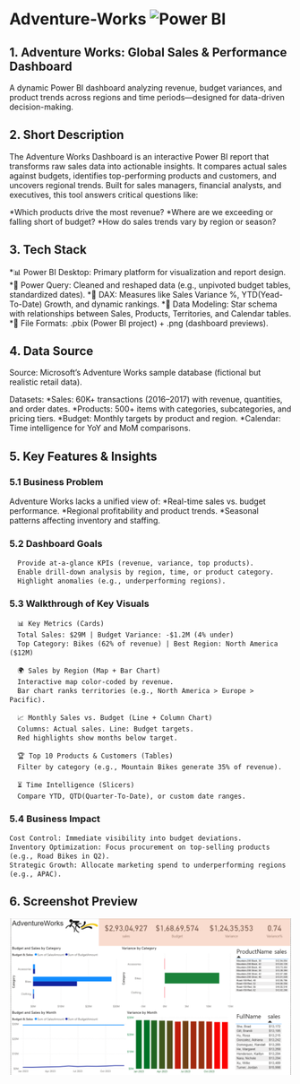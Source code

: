 # Adventure-Works   ![Power BI](https://img.shields.io/badge/Power%20BI-Data%20Viz-yellow?logo=powerbi)

## 1. Adventure Works: Global Sales & Performance Dashboard
A dynamic Power BI dashboard analyzing revenue, budget variances, and product trends across regions and time periods—designed for data-driven decision-making.

## 2. Short Description
The Adventure Works Dashboard is an interactive Power BI report that transforms raw sales data into actionable insights. It compares actual sales against budgets, identifies top-performing products and customers, and uncovers regional trends. Built for sales managers, financial analysts, and executives, this tool answers critical questions like:

  *Which products drive the most revenue?
  *Where are we exceeding or falling short of budget?
  *How do sales trends vary by region or season?

## 3. Tech Stack
  *📊 Power BI Desktop: Primary platform for visualization and report design.
  *🔧 Power Query: Cleaned and reshaped data (e.g., unpivoted budget tables, standardized dates).
  *🧮 DAX: Measures like Sales Variance %, YTD(Yead-To-Date) Growth, and dynamic rankings.
  *🔗 Data Modeling: Star schema with relationships between Sales, Products, Territories, and Calendar tables.
  *📁 File Formats: .pbix (Power BI project) + .png (dashboard previews).

## 4. Data Source

Source: Microsoft’s Adventure Works sample database (fictional but realistic retail data).
  
Datasets:
  *Sales: 60K+ transactions (2016–2017) with revenue, quantities, and order dates.
  *Products: 500+ items with categories, subcategories, and pricing tiers.
  *Budget: Monthly targets by product and region.
  *Calendar: Time intelligence for YoY and MoM comparisons.

## 5. Key Features & Insights

### 5.1 Business Problem
Adventure Works lacks a unified view of:
*Real-time sales vs. budget performance.
*Regional profitability and product trends.
*Seasonal patterns affecting inventory and staffing.
        
   ### 5.2 Dashboard Goals
      Provide at-a-glance KPIs (revenue, variance, top products).
      Enable drill-down analysis by region, time, or product category.
      Highlight anomalies (e.g., underperforming regions).
        
   ### 5.3 Walkthrough of Key Visuals
      📊 Key Metrics (Cards)
      Total Sales: $29M | Budget Variance: -$1.2M (4% under)
      Top Category: Bikes (62% of revenue) | Best Region: North America ($12M)
          
      🌍 Sales by Region (Map + Bar Chart)
      Interactive map color-coded by revenue.
      Bar chart ranks territories (e.g., North America > Europe > Pacific).
          
      📈 Monthly Sales vs. Budget (Line + Column Chart)
      Columns: Actual sales. Line: Budget targets.
      Red highlights show months below target.
          
      🏆 Top 10 Products & Customers (Tables)
      Filter by category (e.g., Mountain Bikes generate 35% of revenue).
          
      ⏳ Time Intelligence (Slicers)
      Compare YTD, QTD(Quarter-To-Date), or custom date ranges.
          
   ### 5.4 Business Impact
    Cost Control: Immediate visibility into budget deviations.
    Inventory Optimization: Focus procurement on top-selling products (e.g., Road Bikes in Q2).
    Strategic Growth: Allocate marketing spend to underperforming regions (e.g., APAC).

## 6. Screenshot Preview

![Dashboard Preview](https://github.com/nitikad58/Adventure-Works/blob/607faeb91d0bd9895c6f1892e079403d9dd08758/Screenshot%20of%20Adventure%20Works.png)
